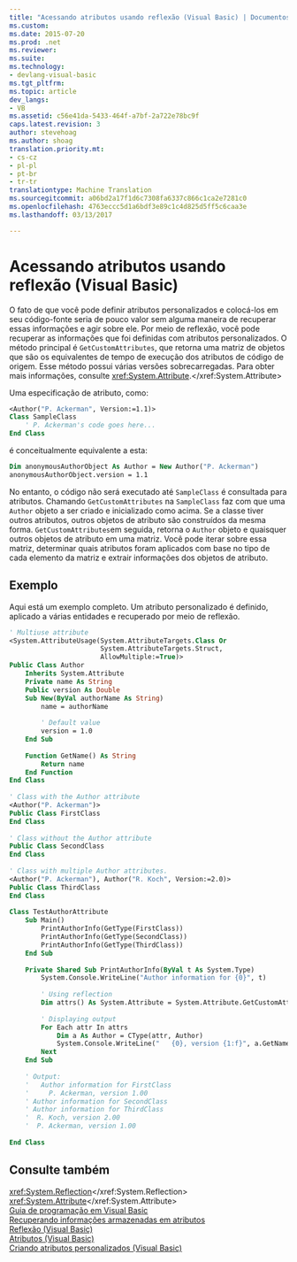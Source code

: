 ```yaml
---
title: "Acessando atributos usando reflexão (Visual Basic) | Documentos do Microsoft"
ms.custom: 
ms.date: 2015-07-20
ms.prod: .net
ms.reviewer: 
ms.suite: 
ms.technology:
- devlang-visual-basic
ms.tgt_pltfrm: 
ms.topic: article
dev_langs:
- VB
ms.assetid: c56e41da-5433-464f-a7bf-2a722e78bc9f
caps.latest.revision: 3
author: stevehoag
ms.author: shoag
translation.priority.mt:
- cs-cz
- pl-pl
- pt-br
- tr-tr
translationtype: Machine Translation
ms.sourcegitcommit: a06bd2a17f1d6c7308fa6337c866c1ca2e7281c0
ms.openlocfilehash: 4763eccc5d1a6bdf3e89c1c4d825d5ff5c6caa3e
ms.lasthandoff: 03/13/2017

---
```

# <a name="accessing-attributes-by-using-reflection-visual-basic"></a>Acessando atributos usando reflexão (Visual Basic)
O fato de que você pode definir atributos personalizados e colocá-los em seu código-fonte seria de pouco valor sem alguma maneira de recuperar essas informações e agir sobre ele. Por meio de reflexão, você pode recuperar as informações que foi definidas com atributos personalizados. O método principal é `GetCustomAttributes`, que retorna uma matriz de objetos que são os equivalentes de tempo de execução dos atributos de código de origem. Esse método possui várias versões sobrecarregadas. Para obter mais informações, consulte <xref:System.Attribute>.</xref:System.Attribute>  
  
 Uma especificação de atributo, como:  
  
```vb  
<Author("P. Ackerman", Version:=1.1)>   
Class SampleClass  
    ' P. Ackerman's code goes here...  
End Class  
```  
  
 é conceitualmente equivalente a esta:  
  
```vb  
Dim anonymousAuthorObject As Author = New Author("P. Ackerman")  
anonymousAuthorObject.version = 1.1  
```  
  
 No entanto, o código não será executado até `SampleClass` é consultada para atributos. Chamando `GetCustomAttributes` na `SampleClass` faz com que uma `Author` objeto a ser criado e inicializado como acima. Se a classe tiver outros atributos, outros objetos de atributo são construídos da mesma forma. `GetCustomAttributes`em seguida, retorna o `Author` objeto e quaisquer outros objetos de atributo em uma matriz. Você pode iterar sobre essa matriz, determinar quais atributos foram aplicados com base no tipo de cada elemento da matriz e extrair informações dos objetos de atributo.  
  
## <a name="example"></a>Exemplo  
 Aqui está um exemplo completo. Um atributo personalizado é definido, aplicado a várias entidades e recuperado por meio de reflexão.  
  
```vb  
' Multiuse attribute  
<System.AttributeUsage(System.AttributeTargets.Class Or   
                       System.AttributeTargets.Struct,   
                       AllowMultiple:=True)>   
Public Class Author  
    Inherits System.Attribute  
    Private name As String  
    Public version As Double  
    Sub New(ByVal authorName As String)  
        name = authorName  
  
        ' Default value  
        version = 1.0  
    End Sub  
  
    Function GetName() As String  
        Return name  
    End Function          
End Class  
  
' Class with the Author attribute  
<Author("P. Ackerman")>   
Public Class FirstClass  
End Class  
  
' Class without the Author attribute  
Public Class SecondClass  
End Class  
  
' Class with multiple Author attributes.  
<Author("P. Ackerman"), Author("R. Koch", Version:=2.0)>   
Public Class ThirdClass  
End Class  
  
Class TestAuthorAttribute  
    Sub Main()  
        PrintAuthorInfo(GetType(FirstClass))  
        PrintAuthorInfo(GetType(SecondClass))  
        PrintAuthorInfo(GetType(ThirdClass))  
    End Sub  
  
    Private Shared Sub PrintAuthorInfo(ByVal t As System.Type)  
        System.Console.WriteLine("Author information for {0}", t)  
  
        ' Using reflection  
        Dim attrs() As System.Attribute = System.Attribute.GetCustomAttributes(t)  
  
        ' Displaying output  
        For Each attr In attrs  
            Dim a As Author = CType(attr, Author)  
            System.Console.WriteLine("   {0}, version {1:f}", a.GetName(), a.version)  
        Next              
    End Sub  
  
    ' Output:  
    '   Author information for FirstClass  
    '     P. Ackerman, version 1.00  
    ' Author information for SecondClass  
    ' Author information for ThirdClass  
    '  R. Koch, version 2.00  
    '  P. Ackerman, version 1.00  
  
End Class  
```  
  
## <a name="see-also"></a>Consulte também  
 <xref:System.Reflection></xref:System.Reflection>   
 <xref:System.Attribute></xref:System.Attribute>   
 [Guia de programação em Visual Basic](../../../../visual-basic/programming-guide/index.md)   
 [Recuperando informações armazenadas em atributos](http://msdn.microsoft.com/library/37dfe4e3-7da0-48b6-a3d9-398981524e1c)   
 [Reflexão (Visual Basic)](../../../../visual-basic/programming-guide/concepts/reflection.md)   
 [Atributos (Visual Basic)](../../../../visual-basic/language-reference/attributes.md)   
 [Criando atributos personalizados (Visual Basic)](../../../../visual-basic/programming-guide/concepts/attributes/creating-custom-attributes.md)
